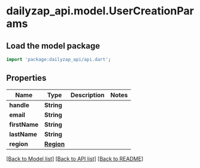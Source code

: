 # dailyzap_api.model.UserCreationParams

## Load the model package
```dart
import 'package:dailyzap_api/api.dart';
```

## Properties
Name | Type | Description | Notes
------------ | ------------- | ------------- | -------------
**handle** | **String** |  | 
**email** | **String** |  | 
**firstName** | **String** |  | 
**lastName** | **String** |  | 
**region** | [**Region**](Region.md) |  | 

[[Back to Model list]](../README.md#documentation-for-models) [[Back to API list]](../README.md#documentation-for-api-endpoints) [[Back to README]](../README.md)


